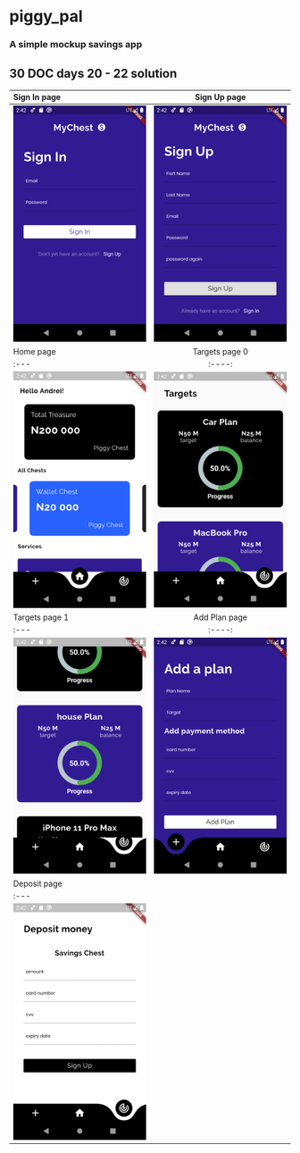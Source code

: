# piggy_pal

### A simple mockup savings app

## 30 DOC days 20 - 22 solution

|Sign In page | Sign Up page |
| :---        |    :----:   |
| ![Signin Page](screenshots/signin.png) |![Signup Page](screenshots/signup.png)|
|   Home page   |      Targets page 0       |
| :---        |    :----:   |
| ![Home Page](screenshots/home.png) | ![Signin Page](screenshots/targets0.png) |
|Targets page 1|Add Plan page|
| :---        |    :----:   |
|![Signin Page](screenshots/targets.png)|![Signin Page](screenshots/addplan.png)|
|Deposit page||
| :---        | 
|![Signin Page](screenshots/deposit.png)|



### 

